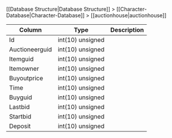 [[Database Structure|Database Structure]] > [[Character-Database|Character-Database]] > [[auctionhouse|auctionhouse]]

Column | Type | Description
--- | --- | ---
Id | int(10) unsigned | 
Auctioneerguid | int(10) unsigned | 
Itemguid | int(10) unsigned | 
Itemowner | int(10) unsigned | 
Buyoutprice | int(10) unsigned | 
Time | int(10) unsigned | 
Buyguid | int(10) unsigned | 
Lastbid | int(10) unsigned | 
Startbid | int(10) unsigned | 
Deposit | int(10) unsigned | 
